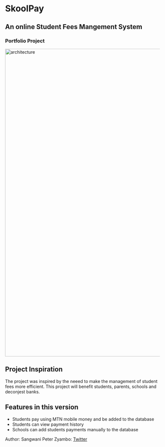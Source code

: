 # SkoolPay 
## An online Student Fees Mangement System
### Portfolio Project

<img src="https://github.com/sangwani-coder/portfolio_project/blob/main/images/architecture.jpg" width="1000" title="architecture"></img>

## Project Inspiration
The project was inspired by the neeed to make the management of student fees more efficient. This project will benefit students, parents, schools and deconjest banks.
## Features in this version
- Students pay using MTN mobile money and be added to the database
- Students can view payment history
- Schools can add students payments manually to the database

Author:
Sangwani Peter Zyambo: [Twitter](https://www.twitter.com/sangwani_zyambo)
